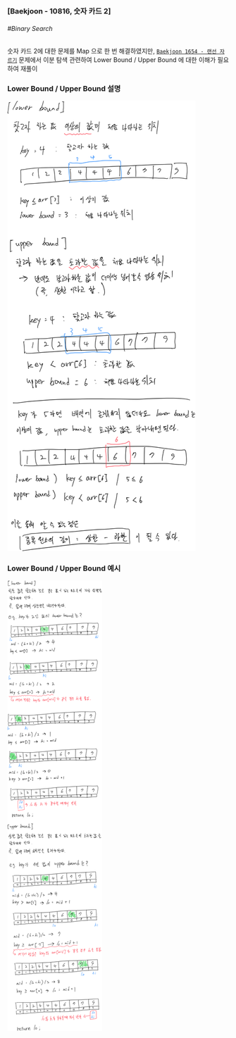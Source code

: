 ### [Baekjoon - 10816,  숫자 카드 2]
###### \#Binary Search
숫자 카드 2에 대한 문제를 Map 으로 한 번 해결하였지만, 
[`Baekjoon 1654 - 랜선 자르기`](https://github.com/shihaim/coding-test/blob/fe47249ec7e11532f79c7f698be7b6c1cf556ca4/coding-test/src/main/java/org/example/baekjoon/class2/Solve1654.java) 
문제에서 이분 탐색 관련하여 Lower Bound / Upper Bound 에 대한 이해가 필요하여 재풀이

### Lower Bound / Upper Bound 설명
![bs_lo_up_bound_desc1](https://github.com/shihaim/coding-test/blob/main/images/bs_lo_up_bound_desc1.png)

### Lower Bound / Upper Bound 예시
![bs_lo_up_bound_desc2](https://github.com/shihaim/coding-test/blob/main/images/bs_lo_up_bound_desc2.png)
